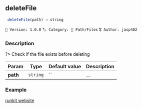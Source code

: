 ## deleteFile 

```javascript
 deleteFile(path) ⇒ string  
``` 


`📢 Version: 1.0.0`  `🏷️ Category: 📁 Path/Files` `🎖️ Author: jasp402` 

### Description 


?> Check if the file exists before deleting 


| Param | Type | Default value | Description |
| --- | --- | --- | --- |
| **path** | `string` | `` | __ | 



### Example 


[runkit website](@example ':include :type=iframe width=100% height=100%')


